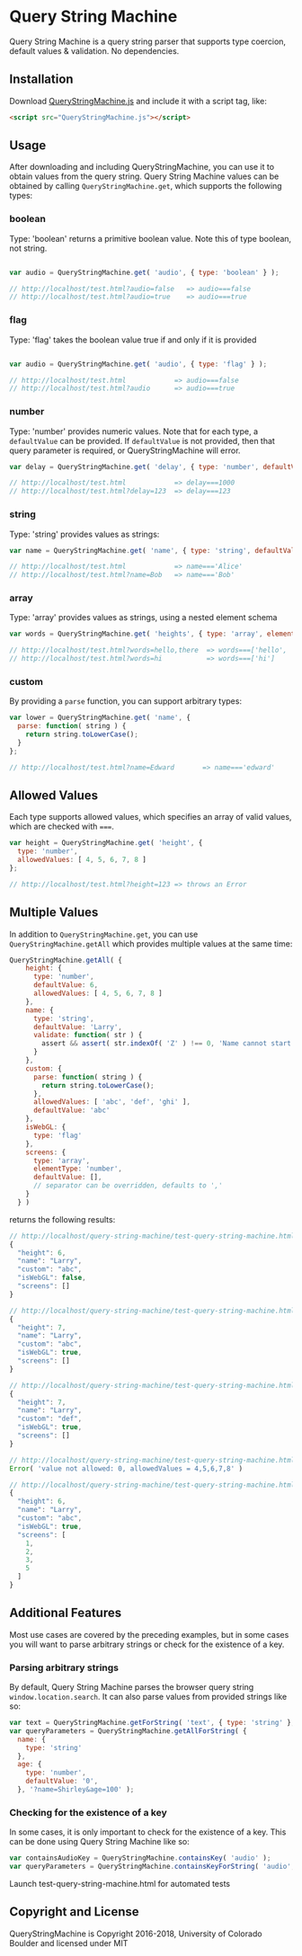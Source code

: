 # Query String Machine
Query String Machine is a query string parser that supports type coercion, default values & validation.  No dependencies.

## Installation
Download [QueryStringMachine.js](blob/main/LICENSE) and include it with a script tag, like:
```html
<script src="QueryStringMachine.js"></script>
```

## Usage
After downloading and including QueryStringMachine, you can use it to obtain values from the query string.  Query String
Machine values can be obtained by calling `QueryStringMachine.get`, which supports the following types:

### boolean
Type: 'boolean' returns a primitive boolean value.  Note this of type boolean, not string.
```js

var audio = QueryStringMachine.get( 'audio', { type: 'boolean' } );

// http://localhost/test.html?audio=false   => audio===false
// http://localhost/test.html?audio=true    => audio===true
```

### flag
Type: 'flag' takes the boolean value true if and only if it is provided
```js

var audio = QueryStringMachine.get( 'audio', { type: 'flag' } );

// http://localhost/test.html            => audio===false
// http://localhost/test.html?audio      => audio===true
```

### number
Type: 'number' provides numeric values.  Note that for each type, a `defaultValue` can be provided. If `defaultValue` is
not provided, then that query parameter is required, or QueryStringMachine will error.
```js
var delay = QueryStringMachine.get( 'delay', { type: 'number', defaultValue: 1000 }};

// http://localhost/test.html            => delay===1000
// http://localhost/test.html?delay=123  => delay===123
```

### string
Type: 'string' provides values as strings:
```js
var name = QueryStringMachine.get( 'name', { type: 'string', defaultValue: 'Alice' }};

// http://localhost/test.html            => name==='Alice'
// http://localhost/test.html?name=Bob   => name==='Bob'
```

### array
Type: 'array' provides values as strings, using a nested element schema
```js
var words = QueryStringMachine.get( 'heights', { type: 'array', elementSchema: { type: 'string' } } };

// http://localhost/test.html?words=hello,there  => words===['hello', 'there']
// http://localhost/test.html?words=hi           => words===['hi']
```

### custom
By providing a `parse` function, you can support arbitrary types:

```js
var lower = QueryStringMachine.get( 'name', {
  parse: function( string ) {
    return string.toLowerCase();
  }
};

// http://localhost/test.html?name=Edward       => name==='edward'
```

## Allowed Values
Each type supports allowed values, which specifies an array of valid values, which are checked with `===`.

```js
var height = QueryStringMachine.get( 'height', {
  type: 'number',
  allowedValues: [ 4, 5, 6, 7, 8 ]
};

// http://localhost/test.html?height=123 => throws an Error
```

## Multiple Values

In addition to `QueryStringMachine.get`, you can use `QueryStringMachine.getAll` which provides multiple values at the same time:

```js
QueryStringMachine.getAll( {
    height: {
      type: 'number',
      defaultValue: 6,
      allowedValues: [ 4, 5, 6, 7, 8 ]
    },
    name: {
      type: 'string',
      defaultValue: 'Larry',
      validate: function( str ) {
        assert && assert( str.indexOf( 'Z' ) !== 0, 'Name cannot start with Z: ' + str );
      }
    },
    custom: {
      parse: function( string ) {
        return string.toLowerCase();
      },
      allowedValues: [ 'abc', 'def', 'ghi' ],
      defaultValue: 'abc'
    },
    isWebGL: {
      type: 'flag'
    },
    screens: {
      type: 'array',
      elementType: 'number',
      defaultValue: [],
      // separator can be overridden, defaults to ','
    }
  } )
```
returns the following results:

```js
// http://localhost/query-string-machine/test-query-string-machine.html
{
  "height": 6,
  "name": "Larry",
  "custom": "abc",
  "isWebGL": false,
  "screens": []
}

// http://localhost/query-string-machine/test-query-string-machine.html?height=7&isWebGL&wisdom=123
{
  "height": 7,
  "name": "Larry",
  "custom": "abc",
  "isWebGL": true,
  "screens": []
}

// http://localhost/query-string-machine/test-query-string-machine.html?height=7&isWebGL&wisdom=123&custom=DEF
{
  "height": 7,
  "name": "Larry",
  "custom": "def",
  "isWebGL": true,
  "screens": []
}

// http://localhost/query-string-machine/test-query-string-machine.html?height=0
Error( 'value not allowed: 0, allowedValues = 4,5,6,7,8' )

// http://localhost/query-string-machine/test-query-string-machine.html?isWebGL&screens=1,2,3,5
{
  "height": 6,
  "name": "Larry",
  "custom": "abc",
  "isWebGL": true,
  "screens": [
    1,
    2,
    3,
    5
  ]
}
```

## Additional Features
Most use cases are covered by the preceding examples, but in some cases you will want to parse arbitrary strings or
check for the existence of a key.

### Parsing arbitrary strings
By default, Query String Machine parses the browser query string `window.location.search`.  It can also parse values from
provided strings like so:

```js
var text = QueryStringMachine.getForString( 'text', { type: 'string' }, '?text=hello' );
var queryParameters = QueryStringMachine.getAllForString( {
  name: {
    type: 'string'
  },
  age: {
    type: 'number',
    defaultValue: '0',
  }, '?name=Shirley&age=100' );
```

### Checking for the existence of a key

In some cases, it is only important to check for the existence of a key.  This can be done using Query String Machine like so:

```js
var containsAudioKey = QueryStringMachine.containsKey( 'audio' );
var queryParameters = QueryStringMachine.containsKeyForString( 'audio', '?mute' );
```

Launch test-query-string-machine.html for automated tests

## Copyright and License
QueryStringMachine is Copyright 2016-2018, University of Colorado Boulder and licensed under MIT